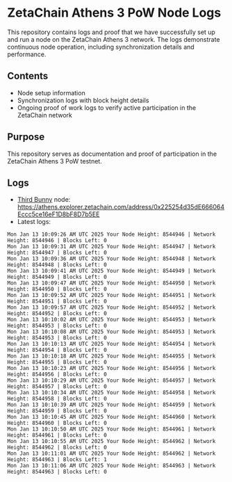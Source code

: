 # ZetaChain Athens 3 PoW Node Logs
This repository contains logs and proof that we have successfully set up and run a node on the ZetaChain Athens 3 network. The logs demonstrate continuous node operation, including synchronization details and performance.

## Contents
- Node setup information
- Synchronization logs with block height details
- Ongoing proof of work logs to verify active participation in the ZetaChain network

## Purpose
This repository serves as documentation and proof of participation in the ZetaChain Athens 3 PoW testnet.

## Logs

- [Third Bunny](https://thirdbunny.xyz/) node: https://athens.explorer.zetachain.com/address/0x225254d35dE666064Eccc5ce16eF1D8bF8D7b5EE
- Latest logs:
```
Mon Jan 13 10:09:26 AM UTC 2025 Your Node Height: 8544946 | Network Height: 8544946 | Blocks Left: 0
Mon Jan 13 10:09:31 AM UTC 2025 Your Node Height: 8544947 | Network Height: 8544947 | Blocks Left: 0
Mon Jan 13 10:09:36 AM UTC 2025 Your Node Height: 8544948 | Network Height: 8544948 | Blocks Left: 0
Mon Jan 13 10:09:41 AM UTC 2025 Your Node Height: 8544949 | Network Height: 8544949 | Blocks Left: 0
Mon Jan 13 10:09:47 AM UTC 2025 Your Node Height: 8544950 | Network Height: 8544950 | Blocks Left: 0
Mon Jan 13 10:09:52 AM UTC 2025 Your Node Height: 8544951 | Network Height: 8544951 | Blocks Left: 0
Mon Jan 13 10:09:57 AM UTC 2025 Your Node Height: 8544952 | Network Height: 8544952 | Blocks Left: 0
Mon Jan 13 10:10:02 AM UTC 2025 Your Node Height: 8544953 | Network Height: 8544953 | Blocks Left: 0
Mon Jan 13 10:10:08 AM UTC 2025 Your Node Height: 8544953 | Network Height: 8544953 | Blocks Left: 0
Mon Jan 13 10:10:13 AM UTC 2025 Your Node Height: 8544954 | Network Height: 8544954 | Blocks Left: 0
Mon Jan 13 10:10:18 AM UTC 2025 Your Node Height: 8544955 | Network Height: 8544955 | Blocks Left: 0
Mon Jan 13 10:10:23 AM UTC 2025 Your Node Height: 8544956 | Network Height: 8544956 | Blocks Left: 0
Mon Jan 13 10:10:29 AM UTC 2025 Your Node Height: 8544957 | Network Height: 8544957 | Blocks Left: 0
Mon Jan 13 10:10:34 AM UTC 2025 Your Node Height: 8544958 | Network Height: 8544958 | Blocks Left: 0
Mon Jan 13 10:10:39 AM UTC 2025 Your Node Height: 8544959 | Network Height: 8544959 | Blocks Left: 0
Mon Jan 13 10:10:45 AM UTC 2025 Your Node Height: 8544960 | Network Height: 8544960 | Blocks Left: 0
Mon Jan 13 10:10:50 AM UTC 2025 Your Node Height: 8544961 | Network Height: 8544961 | Blocks Left: 0
Mon Jan 13 10:10:55 AM UTC 2025 Your Node Height: 8544962 | Network Height: 8544962 | Blocks Left: 0
Mon Jan 13 10:11:01 AM UTC 2025 Your Node Height: 8544962 | Network Height: 8544963 | Blocks Left: 1
Mon Jan 13 10:11:06 AM UTC 2025 Your Node Height: 8544963 | Network Height: 8544963 | Blocks Left: 0
```
